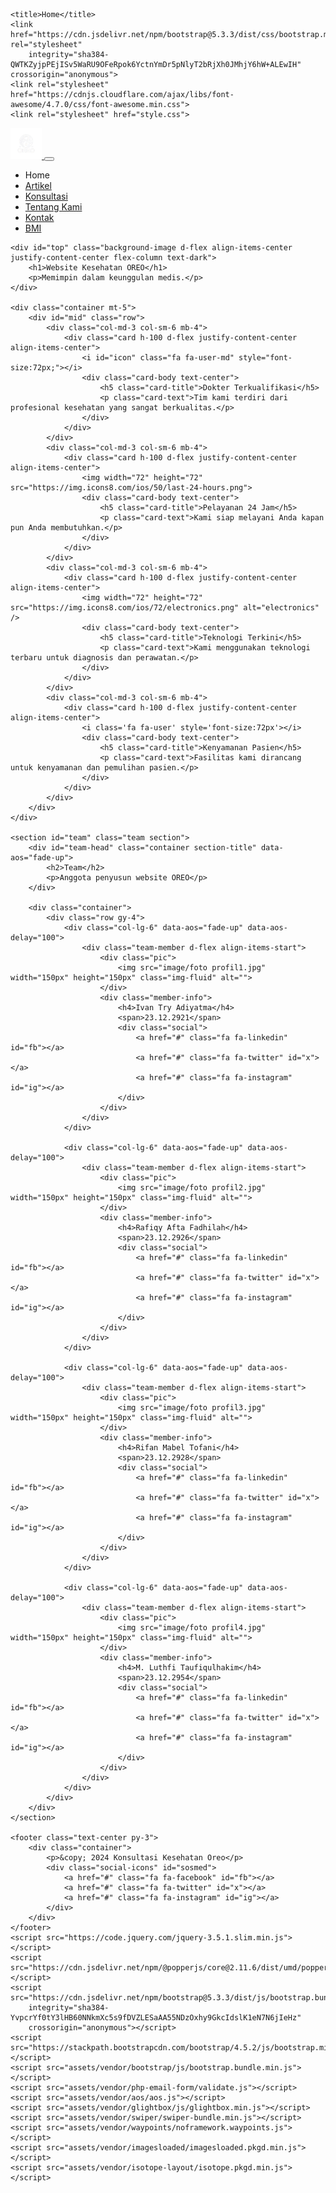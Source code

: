 <!doctype html>
<html lang="en">

<head>
    <meta charset="utf-8">
    <meta name="viewport" content="width=device-width, initial-scale=1">

    <title>Home</title>
    <link href="https://cdn.jsdelivr.net/npm/bootstrap@5.3.3/dist/css/bootstrap.min.css" rel="stylesheet"
        integrity="sha384-QWTKZyjpPEjISv5WaRU9OFeRpok6YctnYmDr5pNlyT2bRjXh0JMhjY6hW+ALEwIH" crossorigin="anonymous">
    <link rel="stylesheet" href="https://cdnjs.cloudflare.com/ajax/libs/font-awesome/4.7.0/css/font-awesome.min.css">
    <link rel="stylesheet" href="style.css">

</head>

<body>
    <nav class="navbar navbar-expand-lg bg-body-tertiary sticky-top" id="navbar">
        <div class="container-fluid">
            <a class="navbar-brand" href="#">
                <img src="image/logo.jpg" width="auto" height="50">
            </a>
            <button class="navbar-toggler" type="button" data-bs-toggle="collapse" data-bs-target="#navbarNav"
                aria-controls="navbarNav" aria-expanded="false" aria-label="Toggle navigation">
                <span class="navbar-toggler-icon"></span>
            </button>
            <div class="collapse navbar-collapse" id="navbarNav">
                <ul class="navbar-nav">
                    <li class="nav-item">
                        <a class="nav-link disabled" id="font-disabled" aria-disabled="true">Home</a>
                    </li>
                    <li class="nav-item">
                        <a class="nav-link active" id="font" aria-current="page" href="Artikel.html">Artikel</a>
                    </li>
                    <li class="nav-item">
                        <a class="nav-link active" id="font" aria-current="page" href="Konsultasi.html">Konsultasi</a>
                    </li>
                    <li class="nav-item">
                        <a class="nav-link active" id="font" aria-current="page" href="Tentang.html">Tentang Kami</a>
                    </li>
                    <li class="nav-item">
                        <a class="nav-link active" id="font" aria-current="page" href="Kontak.html">Kontak</a>
                    </li>
                    <li class="nav-item">
                        <a class="nav-link active" id="font" aria-current="page" href="BMI.html">BMI</a>
                    </li>
                </ul>
            </div>
        </div>
    </nav>

    <div id="top" class="background-image d-flex align-items-center justify-content-center flex-column text-dark">
        <h1>Website Kesehatan OREO</h1>
        <p>Memimpin dalam keunggulan medis.</p>
    </div>

    <div class="container mt-5">
        <div id="mid" class="row">
            <div class="col-md-3 col-sm-6 mb-4">
                <div class="card h-100 d-flex justify-content-center align-items-center">
                    <i id="icon" class="fa fa-user-md" style="font-size:72px;"></i>
                    <div class="card-body text-center">
                        <h5 class="card-title">Dokter Terkualifikasi</h5>
                        <p class="card-text">Tim kami terdiri dari profesional kesehatan yang sangat berkualitas.</p>
                    </div>
                </div>
            </div>
            <div class="col-md-3 col-sm-6 mb-4">
                <div class="card h-100 d-flex justify-content-center align-items-center">
                    <img width="72" height="72" src="https://img.icons8.com/ios/50/last-24-hours.png">
                    <div class="card-body text-center">
                        <h5 class="card-title">Pelayanan 24 Jam</h5>
                        <p class="card-text">Kami siap melayani Anda kapan pun Anda membutuhkan.</p>
                    </div>
                </div>
            </div>
            <div class="col-md-3 col-sm-6 mb-4">
                <div class="card h-100 d-flex justify-content-center align-items-center">
                    <img width="72" height="72" src="https://img.icons8.com/ios/72/electronics.png" alt="electronics" />
                    <div class="card-body text-center">
                        <h5 class="card-title">Teknologi Terkini</h5>
                        <p class="card-text">Kami menggunakan teknologi terbaru untuk diagnosis dan perawatan.</p>
                    </div>
                </div>
            </div>
            <div class="col-md-3 col-sm-6 mb-4">
                <div class="card h-100 d-flex justify-content-center align-items-center">
                    <i class='fa fa-user' style='font-size:72px'></i>
                    <div class="card-body text-center">
                        <h5 class="card-title">Kenyamanan Pasien</h5>
                        <p class="card-text">Fasilitas kami dirancang untuk kenyamanan dan pemulihan pasien.</p>
                    </div>
                </div>
            </div>
        </div>
    </div>

    <section id="team" class="team section">
        <div id="team-head" class="container section-title" data-aos="fade-up">
            <h2>Team</h2>
            <p>Anggota penyusun website OREO</p>
        </div>

        <div class="container">
            <div class="row gy-4">
                <div class="col-lg-6" data-aos="fade-up" data-aos-delay="100">
                    <div class="team-member d-flex align-items-start">
                        <div class="pic">
                            <img src="image/foto profil1.jpg" width="150px" height="150px" class="img-fluid" alt="">
                        </div>
                        <div class="member-info">
                            <h4>Ivan Try Adiyatma</h4>
                            <span>23.12.2921</span>
                            <div class="social">
                                <a href="#" class="fa fa-linkedin" id="fb"></a>
                                <a href="#" class="fa fa-twitter" id="x"></a>
                                <a href="#" class="fa fa-instagram" id="ig"></a>
                            </div>
                        </div>
                    </div>
                </div>

                <div class="col-lg-6" data-aos="fade-up" data-aos-delay="100">
                    <div class="team-member d-flex align-items-start">
                        <div class="pic">
                            <img src="image/foto profil2.jpg" width="150px" height="150px" class="img-fluid" alt="">
                        </div>
                        <div class="member-info">
                            <h4>Rafiqy Afta Fadhilah</h4>
                            <span>23.12.2926</span>
                            <div class="social">
                                <a href="#" class="fa fa-linkedin" id="fb"></a>
                                <a href="#" class="fa fa-twitter" id="x"></a>
                                <a href="#" class="fa fa-instagram" id="ig"></a>
                            </div>
                        </div>
                    </div>
                </div>

                <div class="col-lg-6" data-aos="fade-up" data-aos-delay="100">
                    <div class="team-member d-flex align-items-start">
                        <div class="pic">
                            <img src="image/foto profil3.jpg" width="150px" height="150px" class="img-fluid" alt="">
                        </div>
                        <div class="member-info">
                            <h4>Rifan Mabel Tofani</h4>
                            <span>23.12.2928</span>
                            <div class="social">
                                <a href="#" class="fa fa-linkedin" id="fb"></a>
                                <a href="#" class="fa fa-twitter" id="x"></a>
                                <a href="#" class="fa fa-instagram" id="ig"></a>
                            </div>
                        </div>
                    </div>
                </div>

                <div class="col-lg-6" data-aos="fade-up" data-aos-delay="100">
                    <div class="team-member d-flex align-items-start">
                        <div class="pic">
                            <img src="image/foto profil4.jpg" width="150px" height="150px" class="img-fluid" alt="">
                        </div>
                        <div class="member-info">
                            <h4>M. Luthfi Taufiqulhakim</h4>
                            <span>23.12.2954</span>
                            <div class="social">
                                <a href="#" class="fa fa-linkedin" id="fb"></a>
                                <a href="#" class="fa fa-twitter" id="x"></a>
                                <a href="#" class="fa fa-instagram" id="ig"></a>
                            </div>
                        </div>
                    </div>
                </div>
            </div>
        </div>
    </section>

    <footer class="text-center py-3">
        <div class="container">
            <p>&copy; 2024 Konsultasi Kesehatan Oreo</p>
            <div class="social-icons" id="sosmed">
                <a href="#" class="fa fa-facebook" id="fb"></a>
                <a href="#" class="fa fa-twitter" id="x"></a>
                <a href="#" class="fa fa-instagram" id="ig"></a>
            </div>
        </div>
    </footer>
    <script src="https://code.jquery.com/jquery-3.5.1.slim.min.js"></script>
    <script src="https://cdn.jsdelivr.net/npm/@popperjs/core@2.11.6/dist/umd/popper.min.js"></script>
    <script src="https://cdn.jsdelivr.net/npm/bootstrap@5.3.3/dist/js/bootstrap.bundle.min.js"
        integrity="sha384-YvpcrYf0tY3lHB60NNkmXc5s9fDVZLESaAA55NDzOxhy9GkcIdslK1eN7N6jIeHz"
        crossorigin="anonymous"></script>
    <script src="https://stackpath.bootstrapcdn.com/bootstrap/4.5.2/js/bootstrap.min.js"></script>
    <script src="assets/vendor/bootstrap/js/bootstrap.bundle.min.js"></script>
    <script src="assets/vendor/php-email-form/validate.js"></script>
    <script src="assets/vendor/aos/aos.js"></script>
    <script src="assets/vendor/glightbox/js/glightbox.min.js"></script>
    <script src="assets/vendor/swiper/swiper-bundle.min.js"></script>
    <script src="assets/vendor/waypoints/noframework.waypoints.js"></script>
    <script src="assets/vendor/imagesloaded/imagesloaded.pkgd.min.js"></script>
    <script src="assets/vendor/isotope-layout/isotope.pkgd.min.js"></script>
</body>

</html>
